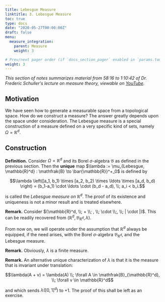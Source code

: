 ```yaml
---
title: Lebesgue Measure
linktitle: 3. Lebesgue Measure
toc: true
type: docs
date: "2020-05-27T00:00:00Z"
draft: false
menu:
  measure_integration:
    parent: Measure
    weight: 3

# Prev/next pager order (if `docs_section_pager` enabled in `params.toml`)
weight: 3
---
```

*This section of notes summarizes material from 58:16 to 1:10:42 of Dr. Frederic Schuller's lecture on measure theory, viewable on [YouTube](https://youtu.be/6ad9V8gvyBQ?t=3496).*

## Motivation
We have seen how to generate a measurable space from a topological space.  How do we construct a measure?  The answer greatly depends upon the space under consideration.  The Lebesgue measure is a special construction of a measure defined on a very specific kind of sets, namely $\Omega = \mathbb{R}^d$. 

## Construction
**Definition.** Consider $\Omega = \mathbb{R}^d$ and its Borel $\sigma$-algebra $\mathfrak{B}$ as defined in the previous section.
Then the **unique** map $\lambda := \mu_{Lebesgue, \mathbb{R}^d} : \mathfrak{B} \to \bar{\mathbb{R}}^+_0$ is defined by 

$$\lambda \left([a_1, b_1) \times [a_2, b_2) \times \ldots \times [a_d, b_d) \right) = (b_1-a_1) \cdot \ldots \cdot (b_d - a_d), \\; a_i < b_i.$$ 

is called the *Lebesgue measure on $\mathbb{R}^d$*.  The proof of its existence and uniqueness is not a minor result and is treated elsewhere.

**Remark.** Consider $(\mathbb{R}^d, \\; + \\; , \\; \cdot \\;, \\; | \cdot |)$.  This can be readily recovered from $(\mathbb{R}^d, \mathfrak{B}_{\mathbb{R}^d}, \lambda)$.  

From now on, we will operate under the assumption that $\mathbb{R}^d$ always be equipped, if the need arises, with the Borel $\sigma$-algebra $\mathfrak{B}_{\mathbb{R}^d}$, and the Lebesgue measure.

**Remark.** Obviously, $\lambda$ is a finite measure.

**Remark.** An alternative unique characterization of $\lambda$ is that it is the measure that is invariant under translation: 

$$\lambda(A + v) = \lambda(A) \\; \forall A \in \mathfrak{B}_{\mathbb{R}^d}, \\; \forall v \in \mathbb{R}^d$$

and which sends $\lambda \left( [0,1]^d \right)$ to $+1$.  The proof of this shall be left as an exercise.
